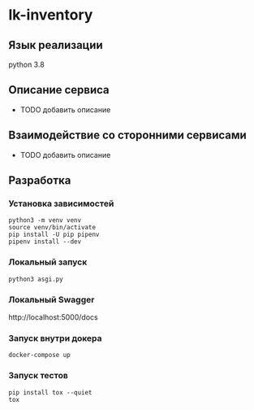 # lk-inventory

## Язык реализации
python 3.8

## Описание сервиса
* TODO добавить описание

## Взаимодействие со сторонними сервисами
* TODO добавить описание

## Разработка

### Установка зависимостей
```shell
python3 -m venv venv
source venv/bin/activate
pip install -U pip pipenv
pipenv install --dev
```

### Локальный запуск

```shell
python3 asgi.py
```

### Локальный Swagger

http://localhost:5000/docs

### Запуск внутри докера

```shell
docker-compose up
```

### Запуск тестов

```shell
pip install tox --quiet
tox
```
